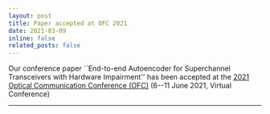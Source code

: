 ```yaml
---
layout: post
title: Paper accepted at OFC 2021
date: 2021-03-09
inline: false
related_posts: false
---
```


Our conference paper ``End-to-end Autoencoder for Superchannel Transceivers with Hardware Impairment'' has been accepted at the [2021 Optical Communication Conference (OFC)](https://www.ofcconference.org/en-us/home/) (6--11 June 2021, Virtual Conference)

***


